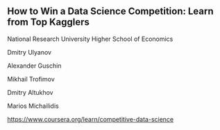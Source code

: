 
## How to Win a Data Science Competition: Learn from Top Kagglers

National Research University Higher School of Economics

Dmitry Ulyanov

Alexander Guschin

Mikhail Trofimov

Dmitry Altukhov

Marios Michailidis


https://www.coursera.org/learn/competitive-data-science
